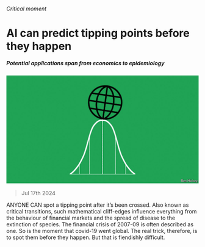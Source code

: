 ###### Critical moment

# AI can predict tipping points before they happen 

##### Potential applications span from economics to epidemiology 

![image](images/20240720_STD001.jpg) 

> Jul 17th 2024 

ANYONE CAN spot a tipping point after it’s been crossed. Also known as critical transitions, such mathematical cliff-edges influence everything from the behaviour of financial markets and the spread of disease to the extinction of species. The financial crisis of 2007-09 is often described as one. So is the moment that covid-19 went global. The real trick, therefore, is to spot them before they happen. But that is fiendishly difficult.

